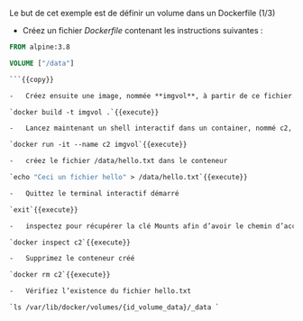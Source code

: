 Le but de cet exemple est de définir un volume dans un Dockerfile (1/3)

-   Créez un fichier *Dockerfile* contenant les instructions
    suivantes :

```dockerfile
FROM alpine:3.8

VOLUME ["/data"]

```{{copy}}

-   Créez ensuite une image, nommée **imgvol**, à partir de ce fichier.

`docker build -t imgvol .`{{execute}}

-   Lancez maintenant un shell interactif dans un container, nommé c2, basé sur l’image  **imgvol**

`docker run -it --name c2 imgvol`{{execute}}

-   créez le fichier /data/hello.txt dans le conteneur

`echo "Ceci un fichier hello" > /data/hello.txt`{{execute}}

-   Quittez le terminal interactif démarré

`exit`{{execute}}

-   inspectez pour récupérer la clé Mounts afin d’avoir le chemin d’accès du volume sur la machine hôte.

`docker inspect c2`{{execute}}

-   Supprimez le conteneur créé

`docker rm c2`{{execute}}

-   Vérifiez l’existence du fichier hello.txt

`ls /var/lib/docker/volumes/{id_volume_data}/_data `